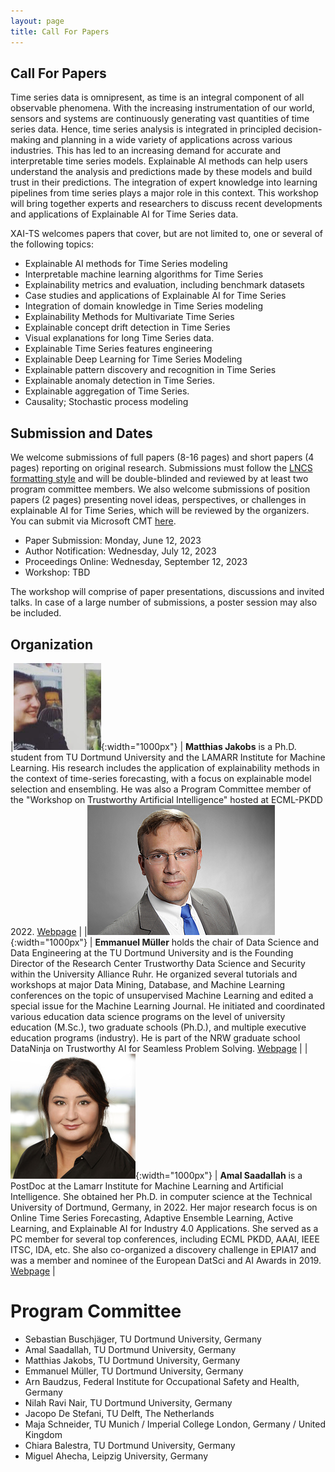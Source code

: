 ```yaml
---
layout: page
title: Call For Papers
---
```


## Call For Papers
Time series data is omnipresent, as time is an integral component of all observable phenomena.
With the increasing instrumentation of our world, sensors and systems are continuously generating vast quantities of time series data.
Hence, time series analysis is integrated in principled decision-making and planning in a wide variety of applications across various industries.
This has led to an increasing demand for accurate and interpretable time series models.
Explainable AI methods can help users understand the analysis and predictions made by these models and build trust in their predictions.
The integration of expert knowledge into learning pipelines from time series plays a major role in this context.
This workshop will bring together experts and researchers to discuss recent developments and applications of Explainable AI for Time Series data.

XAI-TS welcomes papers that cover, but are not limited to, one or several of the following topics:
 
- Explainable AI methods for Time Series modeling
- Interpretable machine learning algorithms for Time Series
- Explainability metrics and evaluation, including benchmark datasets
- Case studies and applications of Explainable AI for Time Series
- Integration of domain knowledge in Time Series modeling
- Explainability Methods for Multivariate Time Series
- Explainable concept drift detection in Time Series
- Visual explanations for long Time Series data.
- Explainable Time Series features engineering
- Explainable Deep Learning for Time Series Modeling
- Explainable pattern discovery and recognition in Time Series
- Explainable anomaly detection in Time Series.
- Explainable aggregation of Time Series.
- Causality;  Stochastic process modeling

## Submission and Dates

We welcome submissions of full papers (8-16 pages) and short papers (4 pages) reporting on original research.
Submissions must follow the [LNCS formatting style](https://www.springer.com/gp/computer-science/lncs/conference-proceedings-guidelines) and will be double-blinded and reviewed by at least two program committee members.
We also welcome submissions of position papers (2 pages) presenting novel ideas, perspectives, or challenges in explainable AI for Time Series, which will be reviewed by the organizers.
You can submit via Microsoft CMT [here](https://cmt3.research.microsoft.com/ECMLPKDDworkshop2023/Submission/Index).

- Paper Submission: Monday, June 12, 2023
- Author Notification: Wednesday, July 12, 2023
- Proceedings Online: Wednesday, September 12, 2023
- Workshop: TBD

The workshop will comprise of paper presentations, discussions and invited talks.
In case of a large number of submissions, a poster session may also be included.

## Organization
<!-- **Matthias Jakobs** is a Ph.D. student from TU Dortmund University and the LAMARR Institute for Machine Learning. -->
<!-- His research includes the application of explainability methods in the context of time-series forecasting, with a focus on explainable model selection and ensembling. -->
<!-- He was also a Program Committee member of the "Workshop on Trustworthy Artificial Intelligence" hosted at ECML-PKDD 2022. [Webpage](https://www-ai.cs.tu-dortmund.de/PERSONAL/jakobs.html) -->

<!-- **Emmanuel Müller** holds the chair of Data Science and Data Engineering at the TU Dortmund University and is the Founding Director of the Research Center Trustworthy Data Science and Security within the University Alliance Ruhr. -->
<!-- He organized several tutorials and workshops at major Data Mining, Database, and Machine Learning conferences on the topic of unsupervised Machine Learning and edited a special issue for the Machine Learning Journal. -->
<!-- He initiated and coordinated various education data science programs on the level of university education (M.Sc.), two graduate schools (Ph.D.), and multiple executive education programs (industry). -->
<!-- He is part of the NRW graduate school DataNinja on Trustworthy AI for Seamless Problem Solving. [Webpage](https://ls9-www.cs.tu-dortmund.de/) -->

<!-- **Amal Saadallah** is a PostDoc at the Lamarr Institute for Machine Learning and Artificial Intelligence. -->
<!-- She obtained her Ph.D. in computer science at the Technical University of Dortmund, Germany, in 2022. -->
<!-- Her major research focus is on Online Time Series Forecasting, Adaptive Ensemble Learning,  Active Learning, and Explainable AI for Industry 4.0 Applications. -->
<!-- She served as a PC member for several top conferences, including ECML PKDD, AAAI, IEEE ITSC, IDA, etc. -->
<!-- She also co-organized a discovery challenge in EPIA17 and was a member and nominee of the European DatSci and AI Awards in 2019. -->
<!-- She gave a  tutorial on “Automated Data Science” in the Data Sharing Winter School 2020. [Webpage](https://www-ai.cs.tu-dortmund.de/PERSONAL/saadallah.html) -->

|![](matthias.jpg){:width="1000px"} | **Matthias Jakobs** is a Ph.D. student from TU Dortmund University and the LAMARR Institute for Machine Learning. His research includes the application of explainability methods in the context of time-series forecasting, with a focus on explainable model selection and ensembling. He was also a Program Committee member of the "Workshop on Trustworthy Artificial Intelligence" hosted at ECML-PKDD 2022. [Webpage](https://www-ai.cs.tu-dortmund.de/PERSONAL/jakobs.html) |
|![](emmanuell.jpg){:width="1000px"} | **Emmanuel Müller** holds the chair of Data Science and Data Engineering at the TU Dortmund University and is the Founding Director of the Research Center Trustworthy Data Science and Security within the University Alliance Ruhr. He organized several tutorials and workshops at major Data Mining, Database, and Machine Learning conferences on the topic of unsupervised Machine Learning and edited a special issue for the Machine Learning Journal. He initiated and coordinated various education data science programs on the level of university education (M.Sc.), two graduate schools (Ph.D.), and multiple executive education programs (industry). He is part of the NRW graduate school DataNinja on Trustworthy AI for Seamless Problem Solving. [Webpage](https://ls9-www.cs.tu-dortmund.de/) |
|![](amal.jpg){:width="1000px"} | **Amal Saadallah** is a PostDoc at the Lamarr Institute for Machine Learning and Artificial Intelligence. She obtained her Ph.D. in computer science at the Technical University of Dortmund, Germany, in 2022. Her major research focus is on Online Time Series Forecasting, Adaptive Ensemble Learning,  Active Learning, and Explainable AI for Industry 4.0 Applications. She served as a PC member for several top conferences, including ECML PKDD, AAAI, IEEE ITSC, IDA, etc. She also co-organized a discovery challenge in EPIA17 and was a member and nominee of the European DatSci and AI Awards in 2019. [Webpage](https://www-ai.cs.tu-dortmund.de/PERSONAL/saadallah.html) |
 
# Program Committee
- Sebastian Buschjäger, TU Dortmund University, Germany
- Amal Saadallah, TU Dortmund University, Germany
- Matthias Jakobs, TU Dortmund University, Germany
- Emmanuel Müller, TU Dortmund University, Germany
- Arn Baudzus, Federal Institute for Occupational Safety and Health, Germany
- Nilah Ravi Nair, TU Dortmund University, Germany
- Jacopo De Stefani, TU Delft, The Netherlands
- Maja Schneider, TU Munich / Imperial College London, Germany / United Kingdom
- Chiara Balestra, TU Dortmund University, Germany
- Miguel Ahecha, Leipzig University, Germany

<!-- ![](lamarr-logo-small.png){:height="50px" style="margin: 5px"} ![](rc-trust-logo.png){:height="50px" style="margin: 5px"} ![](tu-dortmund-logo.png){:height="50px" style="margin: 5px"} -->

